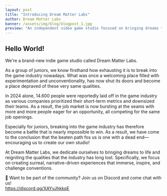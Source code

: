 ```yaml
---
layout: post
title: "Introducing Dream Matter Labs"
author: Dream Matter Labs
banner: /assets/img/blog/blogpost_1.jpg
preview: "An independent video game studio focused on bringing dreams to life."
---
```

<h2 class="post-heading">Hello World!</h2>

We're a brand-new indie game studio called Dream Matter Labs. 

As a group of juniors, we know firsthand how exhausting it is to break into the game industry nowadays. What was once a welcoming place filled with experimentation and unconventionality, has now shut its doors and become a place depraved of these very same qualities.

In 2024 alone, 14.600 people were reportedly laid off in the game industry as various companies prioritized their short-term metrics and downsized their teams. As a result, the job market is now bursting at the seams with more and more people eager for an opportunity, all competing for the same job openings.

Especially for juniors, breaking into the game industry has therefore become a battle that is nearly impossible to win. As a result, we have come to the conclusion that the beaten path fos us is one with a dead end—encouraging us to create our own studio!

At Dream Matter Labs, we dedicate ourselves to bringing dreams to life and reigniting the qualities that the industry has long lost. Specifically, we focus on creating surreal, narrative-driven experiences that immerse, inspire, and challenge conventions.

💭 Want to be part of the community? Join us on Discord and come chat with us!<br><https://discord.gg/XAYvJhkkqE>